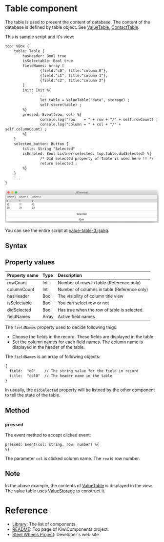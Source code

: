 # Table component
The table is used to present the content of database. 
The content of the database is defined by table object.
See [ValueTable](https://github.com/steelwheels/KiwiScript/blob/master/KiwiLibrary/Document/Class/ValueTable.md),
[ContactTable](https://github.com/steelwheels/KiwiScript/blob/master/KiwiLibrary/Document/Class/ContactTable.md).

This is sample script and it's view:
````
top: VBox {
    table: Table {
        hasHeader: Bool true
        isSelectable: Bool true
        fieldNames: Array [
                {field:"c0", title:"column 0"},
                {field:"c1", title:"column 1"},
                {field:"c2", title:"column 2"}
        ]
        init: Init %{
                ...
                let table = ValueTable("data", storage) ;
                self.store(table) ;
        %}
        pressed: Event(row, col) %{
                console.log("row    = " + row + "/" + self.rowCount) ;
                console.log("column = " + col + "/" + self.columnCount) ;
        %}
    }
    selected_button: Button {
        title: String "Selected"
        isEnabled: Bool Listner(selected: top.table.didSelected) %{
                /* Did selected property of Table is used here !! */
                return selected ;
        %}
    }
    ...
}
````

![Table View](./Images/table-view.png)

You can see the entire script at [value-table-3.jspkg](https://github.com/steelwheels/JSTerminal/tree/master/Resource/Sample/value-table-3.jspkg).

## Syntax

## Property values
|Property name  |Type   |Description        |
|:--            |:--    |:--                | 
|rowCount       |Int    |Number of rows in table (Reference only)|
|columnCount    |Int    |Number of columns in table (Reference only)|
|hasHeader      |Bool   |The visibility of column title view|
|isSelectable   |Bool   |You can select row or not |
|didSelected    |Bool   |Has true when the row of table is selected. |
|fieldNames     |Array  |Active field names |

The `fieldNames` property used to decide following thigs:
* Choose the fields in the record. These fields are displayed in the table.
* Set the column names for each field names. The column name is displayed in the header of the table.

The `fieldNames` is an array of following objects:
````
{
  field:  "c0"    // The string value for the field in record
  title:  "col0"  // The header name in the table
}
````

In usually, the `didSelected` property will be listned by the other component to tell the state of the table.

## Method

### `pressed`
The event method to accept clicked event:
````
pressed: Event(col: string, row: number) %{
%}
````
The parameter `col` is clicked column name.
The `row` is row number.

## Note
In the above example, the contents of [ValueTable](https://github.com/steelwheels/KiwiScript/blob/master/KiwiLibrary/Document/Class/ValueTable.md) is displayed in the view.
The value table uses [ValueStorage](https://github.com/steelwheels/KiwiScript/blob/master/KiwiLibrary/Document/Class/ValueStorage.md) to construct it.

# Reference
* [Library](https://github.com/steelwheels/KiwiCompnents/blob/master/Document/Library.md): The list of components. 
* [README](https://github.com/steelwheels/KiwiCompnents): Top page of KiwiComponents project.
* [Steel Wheels Project](https://steelwheels.github.io): Developer's web site

